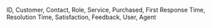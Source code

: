 ID,
Customer,
Contact,
Role,
Service,
Purchased,
First Response Time,
Resolution Time,
Satisfaction,
Feedback,
User,
Agent